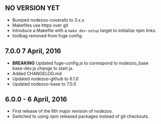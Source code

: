 
## NO VERSION YET
* Bumped nodezoo-coveralls to 3.x.x
* Makefiles use https over git
* Introduce a Makefile with a `make dev-setup` target to initialize npm links.
* toolbag removed from fuge config.

## 7.0.0 7 April, 2016
* **BREAKING** Updated fuge-config.js to correspond to nodezoo_base base-dev.js change to start.js.
* Added CHANGELOG.md
* Updated nodezoo-github to 6.1.0
* Updated nodezoo-base to 7.0.0

## 6.0.0 - 6 April, 2016
* First release of the 6th major revision of nodezoo.
* Switched to using npm released packages instead of git checkouts.
